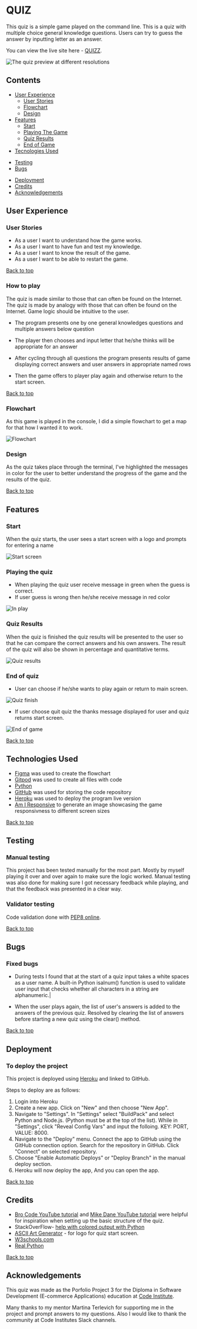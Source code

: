# QUIZ

This quiz is a simple game played on the command line. This is a quiz with multiple choice general knowledge questions.
Users can try to guess the answer by inputting letter as an answer.

You can view the live site here - [QUIZZ](https://quizz-quest.herokuapp.com/).

![The quiz preview at different resolutions](assets/docs/amiresponsive_screen.png "The quiz preview")

## Contents

+ [User Experience](#user-experience)
  + [User Stories](#user-stories)
  + [Flowchart](#flowchart)
  + [Design](#design)
+ [Features](#features)
  + [Start](#start)
  + [Playing The Game](#playing-the-game)
  + [Quiz Results](#quiz-results)
  + [End of Game](#end-of-game)
+ [Tecnologies Used](#technologies-used)
- [Testing](#testing)
- [Bugs](#bugs)
+ [Deployment](#deployment)
+ [Credits](#credits)
+ [Acknowledgements](#acknowledgements)

## User Experience

### User Stories

+ As a user I want to understand how the game works.
+ As a user I want to have fun and test my knowledge.
+ As a user I want to know the result of the game.
+ As a user I want to be able to restart the game.

[Back to top](#contents)

### How to play

The quiz is made similar to those that can often be found on the Internet.
The quiz is made by analogy with those that can often be found on the Internet.
Game logic should be intuitive to the user.

+ The program presents one by one general knowledges questions and multiple answers below question

+ The player then chooses and input letter that he/she thinks will be appropriate for an answer

+ After cycling through all questions the program presents results of game displaying correct answers and user answers in appropriate named rows

+ Then the game offers to player play again and otherwise return to the start screen.

[Back to top](#contents)

### Flowchart

As this game is played in the console, I did a simple flowchart to get a map for that how I wanted it to work.

![Flowchart](assets/docs/quiz_flowchart.png)

### Design

As the quiz takes place through the terminal, I've highlighted the messages in color for the user to better understand the progress of the game and the results of the quiz.

[Back to top](#contents)

## Features

### Start

When the quiz starts, the user sees a start screen with a logo and prompts for entering a name

![Start screen](assets/docs/start_screen.png)

### Playing the quiz

+ When playing the quiz user receive message in green when the guess is correct.
+ If user guess is wrong then he/she receive message in red color

![In play](assets/docs/quiz_flow.png)

### Quiz Results

When the quiz is finished the quiz results will be presented to the user so that he can compare the correct answers and his own answers. The result of the quiz will also be shown in percentage and quantitative terms.

![Quiz results](assets/docs/quiz_results.png)

### End of quiz

+ User can choose if he/she wants to play again or return to main screen.

![Quiz finish](assets/docs/quiz_finish.png)

+ If user choose quit quiz the thanks message displayed for user and quiz returns start screen.

![End of game](assets/docs/quiz_thank_message.png)

[Back to top](#contents)


## Technologies Used

+ [Figma](https://www.figma.com/) was used to create the flowchart
+ [Gitpod](https://www.gitpod.io/) was used to create all files with code
+ [Python](https://www.python.org/)
+ [GitHub](https://github.com/) was used for storing the code repository
+ [Heroku](https://heroku.com/) was used to deploy the program live version
+ [Am I Responsive](http://ami.responsivedesign.is/) to generate an image showcasing the game responsivness to different screen sizes

[Back to top](#contents)


## Testing

### Manual testing

This project has been tested manually for the most part. Mostly by myself playing it over and over again to make sure the logic worked. Manual testing was also done for making sure I got necessary feedback while playing, and that the feedback was presented in a clear way.

### Validator testing

Code validation done with [PEP8 online](http://pep8online.com/).



[Back to top](#contents)

## Bugs

### Fixed bugs

+ During tests I found that at the start of a quiz input takes a white spaces as a user name. A built-in Python isalnum() function is used to validate user input that checks whether all characters in a string are alphanumeric.|

+ When the user plays again, the list of user's answers is added to the answers of the previous quiz. Resolved by clearing the list of answers before starting a new quiz using the clear() method.


[Back to top](#contents)

## Deployment

### To deploy the project

This project is deployed using [Heroku](https://heroku.com/) and linked to GitHub.

Steps to deploy are as follows:

1. Login into Heroku
2. Create a new app. Click on "New" and then choose "New App".
3. Navigate to "Settings". In "Settings" select "BuildPack" and select Python and Node.js. (Python must be at the top of the list).
   While in "Settings", click "Reveal Config Vars" and input the folloing. KEY: PORT, VALUE: 8000.
4. Navigate to the "Deploy" menu. Connect the app to GitHub using the GitHub connection option.
   Search for the repository in GitHub. Click "Connect" on selected repository.
5. Choose "Enable Automatic Deploys" or "Deploy Branch" in the manual deploy section.
6. Heroku will now deploy the app, And you can open the app.

[Back to top](#contents)

## Credits

- [Bro Code YouTube tutorial](https://youtu.be/yriw5Zh406s) and [Mike Dane YouTube tutorial](https://youtu.be/SgQhwtIoQ7o) were helpful for inspiration when setting up the basic structure of the quiz.
- StackOverFlow- [help with colored output with Python](https://stackoverflow.com/questions/39473297/how-do-i-print-colored-output-with-python-3)
- [ASCII Art Generator](https://www.developmenttools.com/ascii-art-generator/) - for logo for quiz start screen.
- [W3schools.com](https://www.w3schools.com/python/default.asp)
- [Real Python](https://realpython.com/)

[Back to top](#contents)

## Acknowledgements

This quiz was made as the Porfolio Project 3 for the Diploma in Software Development (E-commerce Applications) education at [Code Institute](https://codeinstitute.net/). 

Many thanks to my mentor Martina Terlevich for supporting me in the project and prompt answers to my questions.
Also I would like to thank the community at Code Institutes Slack channels.
